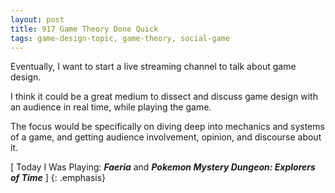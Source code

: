```yaml
---
layout: post
title: 917 Game Theory Done Quick
tags: game-design-topic, game-theory, social-game
---
```

Eventually, I want to start a live streaming channel to talk about game design.

I think it could be a great medium to dissect and discuss game design with an audience in real time, while playing the game.

The focus would be specifically on diving deep into mechanics and systems of a game, and getting audience involvement, opinion, and discourse about it.

[ Today I Was Playing: ***Faeria*** and ***Pokemon Mystery Dungeon: Explorers of Time*** ]
{: .emphasis}
